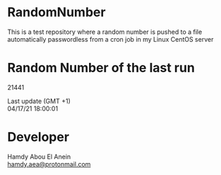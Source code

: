 # RandomNumber    
This is a test repository where a random number is pushed to a file automatically passwordless from a cron job in my Linux CentOS server    
# Random Number of the last run   
21441
      
Last update (GMT +1)    
04/17/21 18:00:01
# Developer    
Hamdy Abou El Anein   
hamdy.aea@protonmail.com
